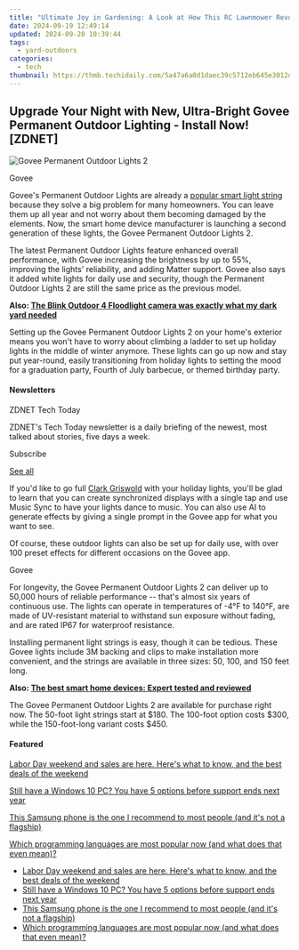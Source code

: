 ```yaml
---
title: "Ultimate Joy in Gardening: A Look at How This RC Lawnmower Revolutionizes Yard Work | TechRadar"
date: 2024-09-19 12:49:14
updated: 2024-09-20 10:39:44
tags:
  - yard-outdoors
categories:
  - tech
thumbnail: https://thmb.techidaily.com/5a47a6a0d1daec39c5712eb645e3012dacc86a9be39fe69eb45844425e13837c.jpg
---
```


## Upgrade Your Night with New, Ultra-Bright Govee Permanent Outdoor Lighting - Install Now![ZDNET]

![Govee Permanent Outdoor Lights 2](https://www.zdnet.com/a/img/resize/fef09a07669b4416397ae9cb2a8a65ac965c2943/2024/08/23/cb422779-bdec-43bc-924c-085b9ad340b7/7.png?auto=webp&width=1280)

Govee

Govee's Permanent Outdoor Lights are already a [popular smart light string](https://buy.geni.us/Proxy.ashx?TSID=368250&GR%5FURL=https%3A%2F%2Fwww.amazon.com%2FGovee-Permanent-Waterproof-Lighting-Assistant%2Fdp%2FB0BCQ926C1%3Ftag%3Dzd-buy-button-20%26ascsubtag%3D%5F%5FCOM%5FCLICK%5FID%5F%5F%7C0732191c-49af-4b4a-b0cb-47f0325da749%7Cdtp&dtb=1) because they solve a big problem for many homeowners. You can leave them up all year and not worry about them becoming damaged by the elements. Now, the smart home device manufacturer is launching a second generation of these lights, the Govee Permanent Outdoor Lights 2.

The latest Permanent Outdoor Lights feature enhanced overall performance, with Govee increasing the brightness by up to 55%, improving the lights' reliability, and adding Matter support. Govee also says it added white lights for daily use and security, though the Permanent Outdoor Lights 2 are still the same price as the previous model.

**Also: [The Blink Outdoor 4 Floodlight camera was exactly what my dark yard needed](https://www.zdnet.com/home-and-office/smart-home/the-blink-outdoor-4-floodlight-camera-was-exactly-what-my-dark-yard-needed/)**

Setting up the Govee Permanent Outdoor Lights 2 on your home's exterior means you won't have to worry about climbing a ladder to set up holiday lights in the middle of winter anymore. These lights can go up now and stay put year-round, easily transitioning from holiday lights to setting the mood for a graduation party, Fourth of July barbecue, or themed birthday party.

#### Newsletters

ZDNET Tech Today

ZDNET's Tech Today newsletter is a daily briefing of the newest, most talked about stories, five days a week.

 Subscribe

[See all](https://www.zdnet.com/newsletters/)

If you'd like to go full [Clark Griswold](https://vacation.fandom.com/wiki/Clark%5FGriswold) with your holiday lights, you'll be glad to learn that you can create synchronized displays with a single tap and use Music Sync to have your lights dance to music. You can also use AI to generate effects by giving a single prompt in the Govee app for what you want to see. 

Of course, these outdoor lights can also be set up for daily use, with over 100 preset effects for different occasions on the Govee app. 

Govee

For longevity, the Govee Permanent Outdoor Lights 2 can deliver up to 50,000 hours of reliable performance -- that's almost six years of continuous use. The lights can operate in temperatures of -4°F to 140°F, are made of UV-resistant material to withstand sun exposure without fading, and are rated IP67 for waterproof resistance.

Installing permanent light strings is easy, though it can be tedious. These Govee lights include 3M backing and clips to make installation more convenient, and the strings are available in three sizes: 50, 100, and 150 feet long.

**Also: [The best smart home devices: Expert tested and reviewed](https://www.zdnet.com/home-and-office/smart-home/best-smart-home-device/)**

The Govee Permanent Outdoor Lights 2 are available for purchase right now. The 50-foot light strings start at $180\. The 100-foot option costs $300, while the 150-foot-long variant costs $450.

#### Featured

[Labor Day weekend and sales are here. Here's what to know, and the best deals of the weekend](https://www.zdnet.com/article/labor-day-deals-everything-to-know-09-02-2024/ "Labor Day weekend and sales are here. Here's what to know, and the best deals of the weekend")

[Still have a Windows 10 PC? You have 5 options before support ends next year](https://www.zdnet.com/article/still-have-a-windows-10-pc-you-have-5-options-before-support-ends-next-year/ "Still have a Windows 10 PC? You have 5 options before support ends next year")

[This Samsung phone is the one I recommend to most people (and it's not a flagship)](https://www.zdnet.com/article/this-samsung-phone-is-the-one-i-recommend-to-most-people-and-its-not-a-flagship/ "This Samsung phone is the one I recommend to most people (and it's not a flagship)")

[Which programming languages are most popular now (and what does that even mean)?](https://www.zdnet.com/article/the-most-popular-programming-languages-in-2024-and-what-that-even-means/ "Which programming languages are most popular now (and what does that even mean)?")

* [Labor Day weekend and sales are here. Here's what to know, and the best deals of the weekend](https://www.zdnet.com/article/labor-day-deals-everything-to-know-09-02-2024/ "Labor Day weekend and sales are here. Here's what to know, and the best deals of the weekend")
* [Still have a Windows 10 PC? You have 5 options before support ends next year](https://www.zdnet.com/article/still-have-a-windows-10-pc-you-have-5-options-before-support-ends-next-year/ "Still have a Windows 10 PC? You have 5 options before support ends next year")
* [This Samsung phone is the one I recommend to most people (and it's not a flagship)](https://www.zdnet.com/article/this-samsung-phone-is-the-one-i-recommend-to-most-people-and-its-not-a-flagship/ "This Samsung phone is the one I recommend to most people (and it's not a flagship)")
* [Which programming languages are most popular now (and what does that even mean)?](https://www.zdnet.com/article/the-most-popular-programming-languages-in-2024-and-what-that-even-means/ "Which programming languages are most popular now (and what does that even mean)?")

<ins class="adsbygoogle"
     style="display:block"
     data-ad-format="autorelaxed"
     data-ad-client="ca-pub-7571918770474297"
     data-ad-slot="1223367746"></ins>



<ins class="adsbygoogle"
     style="display:block"
     data-ad-client="ca-pub-7571918770474297"
     data-ad-slot="8358498916"
     data-ad-format="auto"
     data-full-width-responsive="true"></ins>
